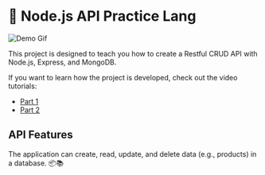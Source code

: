 # 🚀 Node.js API Practice Lang

![Demo Gif](https://giffiles.alphacoders.com/219/219526.gif)

This project is designed to teach you how to create a Restful CRUD API with Node.js, Express, and MongoDB.

If you want to learn how the project is developed, check out the video tutorials:
- [Part 1](https://www.youtube.com/watch?v=FPYlicctQMM&list=PLbKN8A2wssqUlVHRBeJIgIvkbyrX4kR0V)
- [Part 2](https://www.youtube.com/watch?v=9OfL9H6AmhQ&feature=youtu.be)

## API Features

The application can create, read, update, and delete data (e.g., products) in a database. 📦📚
